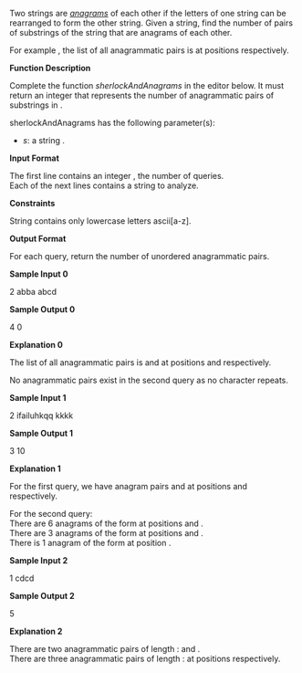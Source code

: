 Two strings are [_anagrams_](http://en.wikipedia.org/wiki/Anagram) of each other if the
letters of one string can be rearranged to form the other string. Given a string, find the
number of pairs of substrings of the string that are anagrams of each other.

For example , the list of all anagrammatic pairs is at positions respectively.

**Function Description**

Complete the function _sherlockAndAnagrams_ in the editor below. It must return an integer
that represents the number of anagrammatic pairs of substrings in .

sherlockAndAnagrams has the following parameter(s):

- _s_: a string .

**Input Format**

The first line contains an integer , the number of queries.  
Each of the next lines contains a string to analyze.

**Constraints**

String contains only lowercase letters ascii\[a-z\].

**Output Format**

For each query, return the number of unordered anagrammatic pairs.

**Sample Input 0**

2 abba abcd

**Sample Output 0**

4 0

**Explanation 0**

The list of all anagrammatic pairs is and at positions and respectively.

No anagrammatic pairs exist in the second query as no character repeats.

**Sample Input 1**

2 ifailuhkqq kkkk

**Sample Output 1**

3 10

**Explanation 1**

For the first query, we have anagram pairs and at positions and respectively.

For the second query:  
There are 6 anagrams of the form at positions and .  
There are 3 anagrams of the form at positions and .  
There is 1 anagram of the form at position .

**Sample Input 2**

1 cdcd

**Sample Output 2**

5

**Explanation 2**

There are two anagrammatic pairs of length : and .  
There are three anagrammatic pairs of length : at positions respectively.
